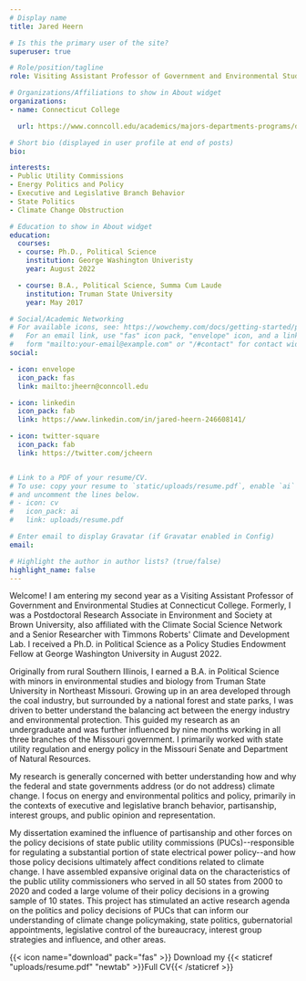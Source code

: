 ```yaml
---
# Display name
title: Jared Heern

# Is this the primary user of the site?
superuser: true

# Role/position/tagline
role: Visiting Assistant Professor of Government and Environmental Studies

# Organizations/Affiliations to show in About widget
organizations:
- name: Connecticut College

  url: https://www.conncoll.edu/academics/majors-departments-programs/departments/government/faculty--staff/

# Short bio (displayed in user profile at end of posts)
bio: 

interests:
- Public Utility Commissions
- Energy Politics and Policy
- Executive and Legislative Branch Behavior
- State Politics
- Climate Change Obstruction

# Education to show in About widget
education:
  courses:
  - course: Ph.D., Political Science
    institution: George Washington Univeristy
    year: August 2022

  - course: B.A., Political Science, Summa Cum Laude
    institution: Truman State University
    year: May 2017

# Social/Academic Networking
# For available icons, see: https://wowchemy.com/docs/getting-started/page-builder/#icons
#   For an email link, use "fas" icon pack, "envelope" icon, and a link in the
#   form "mailto:your-email@example.com" or "/#contact" for contact widget.
social:

- icon: envelope
  icon_pack: fas
  link: mailto:jheern@conncoll.edu

- icon: linkedin
  icon_pack: fab
  link: https://www.linkedin.com/in/jared-heern-246608141/

- icon: twitter-square
  icon_pack: fab
  link: https://twitter.com/jcheern


# Link to a PDF of your resume/CV.
# To use: copy your resume to `static/uploads/resume.pdf`, enable `ai` icons in `params.toml`, 
# and uncomment the lines below.
# - icon: cv
#   icon_pack: ai
#   link: uploads/resume.pdf

# Enter email to display Gravatar (if Gravatar enabled in Config)
email: 

# Highlight the author in author lists? (true/false)
highlight_name: false
---
```


Welcome! I am entering my second year as a Visiting Assistant Professor of Government and Environmental Studies at Connecticut College. Formerly, I was a Postdoctoral Research Associate in Environment and Society at Brown University, also affiliated with the Climate Social Science Network and a Senior Researcher with Timmons Roberts' Climate and Development Lab. I received a Ph.D. in Political Science as a Policy Studies Endowment Fellow at George Washington University in August 2022. 

Originally from rural Southern Illinois, I earned a B.A. in Political Science with minors in environmental studies and biology from Truman State University in Northeast Missouri. Growing up in an area developed through the coal industry, but surrounded by a national forest and state parks, I was driven to better understand the balancing act between the energy industry and environmental protection. This guided my research as an undergraduate and was further influenced by nine months working in all three branches of the Missouri government. I primarily worked with state utility regulation and energy policy in the Missouri Senate and Department of Natural Resources. 

My research is generally concerned with better understanding how and why the federal and state governments address (or do not address) climate change. I focus on energy and environmental politics and policy, primarily in the contexts of executive and legislative branch behavior, partisanship, interest groups, and public opinion and representation. 

My dissertation examined the influence of partisanship and other forces on the policy decisions of state public utility commissions (PUCs)--responsible for regulating a substantial portion of state electrical power policy--and how those policy decisions ultimately affect conditions related to climate change. I have assembled expansive original data on the characteristics of the public utility commissioners who served in all 50 states from 2000 to 2020 and coded a large volume of their policy decisions in a growing sample of 10 states. This project has stimulated an active research agenda on the politics and policy decisions of PUCs that can inform our understanding of climate change policymaking, state politics, gubernatorial appointments, legislative control of the bureaucracy, interest group strategies and influence, and other areas. 

{{< icon name="download" pack="fas" >}} Download my {{< staticref "uploads/resume.pdf" "newtab" >}}Full CV{{< /staticref >}}